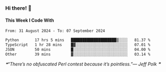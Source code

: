 ### Hi there! 👋

#### This Week I Code With
<!--START_SECTION:waka-->

```txt
From: 31 August 2024 - To: 07 September 2024

Python       17 hrs 5 mins   ████████████████████▒░░░░   81.37 %
TypeScript   1 hr 28 mins    █▓░░░░░░░░░░░░░░░░░░░░░░░   07.01 %
JSON         50 mins         █░░░░░░░░░░░░░░░░░░░░░░░░   04.00 %
Other        39 mins         ▓░░░░░░░░░░░░░░░░░░░░░░░░   03.14 %
```

<!--END_SECTION:waka-->

<!--STARTS_HERE_QUOTE_README-->
<i>❝“There’s no obfuscated Perl contest because it’s pointless.”— Jeff Polk   ❞</i>
<!--ENDS_HERE_QUOTE_README-->
